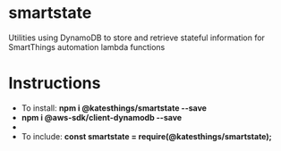 # smartstate

Utilities using DynamoDB to store and retrieve stateful information
for SmartThings automation lambda functions

# Instructions

- To install: **npm i @katesthings/smartstate --save**
- **npm i @aws-sdk/client-dynamodb --save**
- 
- To include: **const smartstate = require(@katesthings/smartstate);**
